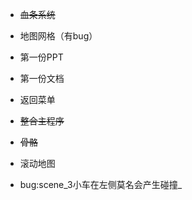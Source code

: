 - ~~血条系统~~

- 地图网格（有bug）

- 第一份PPT

- 第一份文档

- 返回菜单

- ~~整合主程序~~

- ~~骨骼~~

- 滚动地图

- bug:scene_3小车在左侧莫名会产生碰撞_


